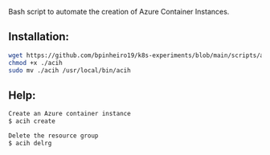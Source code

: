 Bash script to automate the creation of Azure Container Instances.

## Installation:
```bash
wget https://github.com/bpinheiro19/k8s-experiments/blob/main/scripts/acih/acih.sh
chmod +x ./acih
sudo mv ./acih /usr/local/bin/acih
```

## Help:
```bash
Create an Azure container instance
$ acih create

Delete the resource group
$ acih delrg
```
